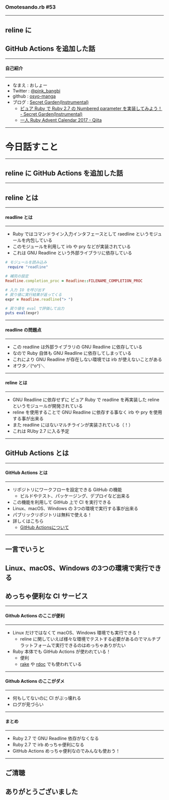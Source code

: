 ### Omotesando.rb #53
- - -

## reline に
## GitHub Actions を追加した話

---

#### 自己紹介
- - -

* なまえ  : おしょー
* Twitter : [@pink_bangbi](https://twitter.com/pink_bangbi)
* github  : [osyo-manga](https://github.com/osyo-manga)
* ブログ  : [Secret Garden(Instrumental)](http://secret-garden.hatenablog.com)
  * [ピュア Ruby で Ruby 2.7 の Numbered parameter を実装してみよう！ - Secret Garden(Instrumental)](http://secret-garden.hatenablog.com/entry/2019/12/01/154607)   <!-- .element: class="fragment" -->
  * [一人 Ruby Advent Calendar 2017 - Qiita](https://qiita.com/advent-calendar/2017/ruby_pink_bangbi)                        <!-- .element: class="fragment" -->

---

# 今日話すこと

---

## reline に GitHub Actions を追加した話

---

## reline とは

---

#### readline とは
- - -

* Ruby ではコマンドライン入力インタフェースとして raedline というモジュールを内包している                              <!-- .element: class="fragment" -->
* このモジュールを利用して irb や pry などが実装されている                              <!-- .element: class="fragment" -->
* これは GNU Readline という外部ライブラリに依存している                              <!-- .element: class="fragment" -->

>>>

```ruby
# モジュールを読み込み
 require "readline"

# 補完の設定
Readline.completion_proc = Readline::FILENAME_COMPLETION_PROC

# 入力 IO を呼び出す
# 戻り値に実行結果が返ってくる
expr = Readline.readline("> ")

# 戻り値を eval で評価して出力
puts eval(expr)
```

---

#### readline の問題点
- - -

* この readline は外部ライブラリの GNU Readline に依存している                            <!-- .element: class="fragment" -->
* なので Ruby 自体も GNU Readline に依存してしまっている                            <!-- .element: class="fragment" -->
* これにより GNU Readline が存在しない環境では irb が使えないことがある                            <!-- .element: class="fragment" -->
* オワタ／(^o^)＼                            <!-- .element: class="fragment" -->

---


#### reline とは
- - -

* GNU Readline に依存せずに ピュア Ruby で readline を再実装した reline というモジュールが開発されている                        <!-- .element: class="fragment" -->
* reline を使用することで GNU Readline に依存する事なく irb や pry を使用する事が出来る                        <!-- .element: class="fragment" -->
* また readline にはないマルチラインが実装されている（！）                        <!-- .element: class="fragment" -->
* これは RUby 2.7 に入る予定                        <!-- .element: class="fragment" -->

---

## GitHub Actions とは

---

#### GitHub Actions とは
- - -

* リポジトリにワークフローを設定できる GitHub の機能                        <!-- .element: class="fragment" -->
  * ビルドやテスト、パッケージング、デプロイなど出来る
* この機能を利用して GitHub 上で CI を実行できる                        <!-- .element: class="fragment" -->
* Linux、macOS、Windows の 3つの環境で実行する事が出来る                        <!-- .element: class="fragment" -->
* パブリックリポジトリは無料で使える！                        <!-- .element: class="fragment" -->
* 詳しくはこちら                        <!-- .element: class="fragment" -->
  * [GitHub Actionsについて](https://help.github.com/ja/actions/automating-your-workflow-with-github-actions/about-github-actions)

---

## 一言でいうと
## Linux、macOS、Windows の3つの環境で実行できる
## めっちゃ便利な CI サービス

---

#### Github Actions のここが便利
- - -

* Linux だけではなくて macOS、Windows 環境でも実行できる！                        <!-- .element: class="fragment" -->
  * reline に関していえば様々な環境でテストする必要があるのでマルチプラットフォームで実行できるのはめっちゃありがたい
* Ruby 本体でも GitHub Actions が使われている！                        <!-- .element: class="fragment" -->
  * 便利
  * [rake](https://github.com/ruby/rake) や [rdoc](https://github.com/ruby/rdoc) でも使われている


---

#### Github Actions のここがダメ
- - -

* 何もしてないのに CI がぶっ壊れる                    <!-- .element: class="fragment" -->
* ログが見づらい                    <!-- .element: class="fragment" -->

---

#### まとめ
- - -

* Ruby 2.7 で GNU Readline 依存がなくなる            <!-- .element: class="fragment" -->
* Ruby 2.7 で irb めっちゃ便利になる           <!-- .element: class="fragment" --> 
* GitHub Actions めっちゃ便利なのでみんなも使おう！            <!-- .element: class="fragment" -->

---

## ご清聴
## ありがとうございました
